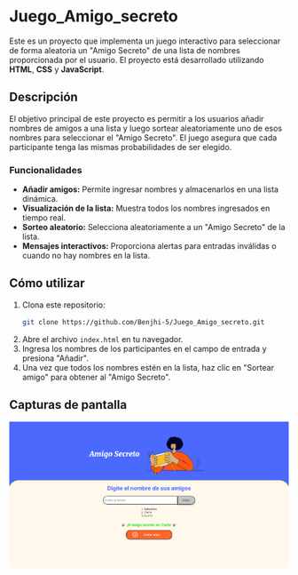 # Juego_Amigo_secreto

Este es un proyecto que implementa un juego interactivo para seleccionar de forma aleatoria un "Amigo Secreto" de una lista de nombres proporcionada por el usuario. El proyecto está desarrollado utilizando **HTML**, **CSS** y **JavaScript**.

## Descripción
El objetivo principal de este proyecto es permitir a los usuarios añadir nombres de amigos a una lista y luego sortear aleatoriamente uno de esos nombres para seleccionar el "Amigo Secreto". El juego asegura que cada participante tenga las mismas probabilidades de ser elegido.

### Funcionalidades
- **Añadir amigos:** Permite ingresar nombres y almacenarlos en una lista dinámica.
- **Visualización de la lista:** Muestra todos los nombres ingresados en tiempo real.
- **Sorteo aleatorio:** Selecciona aleatoriamente a un "Amigo Secreto" de la lista.
- **Mensajes interactivos:** Proporciona alertas para entradas inválidas o cuando no hay nombres en la lista.

## Cómo utilizar
1. Clona este repositorio:
    ```bash
    git clone https://github.com/Benjhi-5/Juego_Amigo_secreto.git
    ```
2. Abre el archivo `index.html` en tu navegador.
3. Ingresa los nombres de los participantes en el campo de entrada y presiona "Añadir".
4. Una vez que todos los nombres estén en la lista, haz clic en "Sortear amigo" para obtener al "Amigo Secreto".

## Capturas de pantalla
![Vista previa del juego](assets/imagen.png "Pantalla del juego Amigo Secreto")
